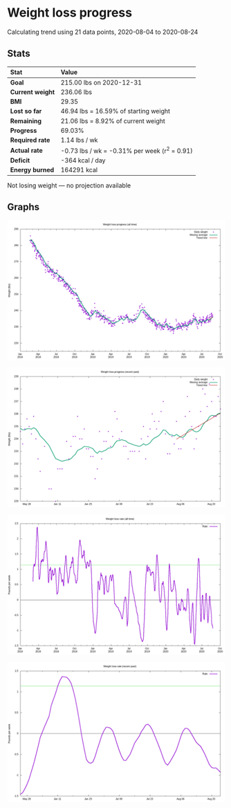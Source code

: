 # Weight loss progress

Calculating trend using 21 data points, 2020-08-04 to 2020-08-24

## Stats

Stat|Value
:-|:-
**Goal**|215.00 lbs on 2020-12-31
**Current weight**|236.06 lbs
**BMI**|29.35
**Lost so far**|46.94 lbs = 16.59% of starting weight
**Remaining**|21.06 lbs =  8.92% of current  weight
**Progress**|69.03%
**Required rate**|1.14 lbs / wk
**Actual rate**|-0.73 lbs / wk = -0.31% per week  (r<sup>2</sup> = 0.91)
**Deficit**|-364 kcal / day
**Energy burned**|164291 kcal

Not losing weight &mdash; no projection available

## Graphs

![](weight-graph-alltime.png)

![](weight-graph-recent.png)

![](rate-graph-alltime.png)

![](rate-graph-recent.png)
